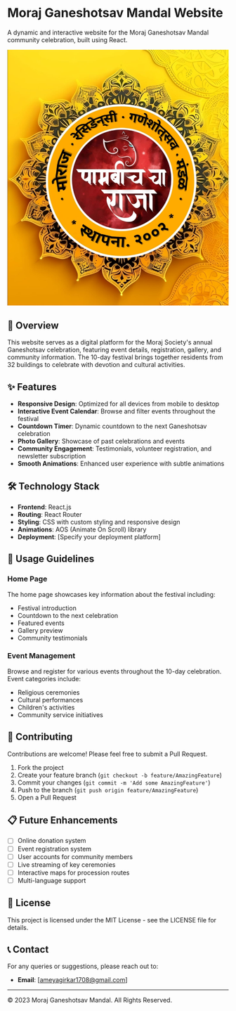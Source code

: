 # Moraj Ganeshotsav Mandal Website

A dynamic and interactive website for the Moraj Ganeshotsav Mandal community celebration, built using React.

![Moraj Ganeshotsav Mandal](./public/images/logo1.gp.jpg)

## 📌 Overview

This website serves as a digital platform for the Moraj Society's annual Ganeshotsav celebration, featuring event details, registration, gallery, and community information. The 10-day festival brings together residents from 32 buildings to celebrate with devotion and cultural activities.

## ✨ Features

- **Responsive Design**: Optimized for all devices from mobile to desktop
- **Interactive Event Calendar**: Browse and filter events throughout the festival
- **Countdown Timer**: Dynamic countdown to the next Ganeshotsav celebration
- **Photo Gallery**: Showcase of past celebrations and events
- **Community Engagement**: Testimonials, volunteer registration, and newsletter subscription
- **Smooth Animations**: Enhanced user experience with subtle animations

## 🛠️ Technology Stack

- **Frontend**: React.js
- **Routing**: React Router
- **Styling**: CSS with custom styling and responsive design
- **Animations**: AOS (Animate On Scroll) library
- **Deployment**: [Specify your deployment platform]

## 📝 Usage Guidelines

### Home Page
The home page showcases key information about the festival including:
- Festival introduction
- Countdown to the next celebration
- Featured events
- Gallery preview
- Community testimonials

### Event Management
Browse and register for various events throughout the 10-day celebration. Event categories include:
- Religious ceremonies
- Cultural performances
- Children's activities
- Community service initiatives

## 👥 Contributing

Contributions are welcome! Please feel free to submit a Pull Request.

1. Fork the project
2. Create your feature branch (`git checkout -b feature/AmazingFeature`)
3. Commit your changes (`git commit -m 'Add some AmazingFeature'`)
4. Push to the branch (`git push origin feature/AmazingFeature`)
5. Open a Pull Request

## 📋 Future Enhancements

- [ ] Online donation system
- [ ] Event registration system
- [ ] User accounts for community members
- [ ] Live streaming of key ceremonies
- [ ] Interactive maps for procession routes
- [ ] Multi-language support

## 📄 License

This project is licensed under the MIT License - see the LICENSE file for details.

## 📞 Contact

For any queries or suggestions, please reach out to:
- **Email**: [ameyagirkar1708@gmail.com]

---

© 2023 Moraj Ganeshotsav Mandal. All Rights Reserved.